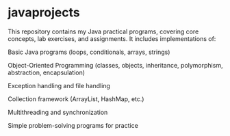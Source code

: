 # javaprojects
This repository contains my Java practical programs, covering core concepts, lab exercises, and assignments.
It includes implementations of:

Basic Java programs (loops, conditionals, arrays, strings)

Object-Oriented Programming (classes, objects, inheritance, polymorphism, abstraction, encapsulation)

Exception handling and file handling

Collection framework (ArrayList, HashMap, etc.)

Multithreading and synchronization

Simple problem-solving programs for practice
